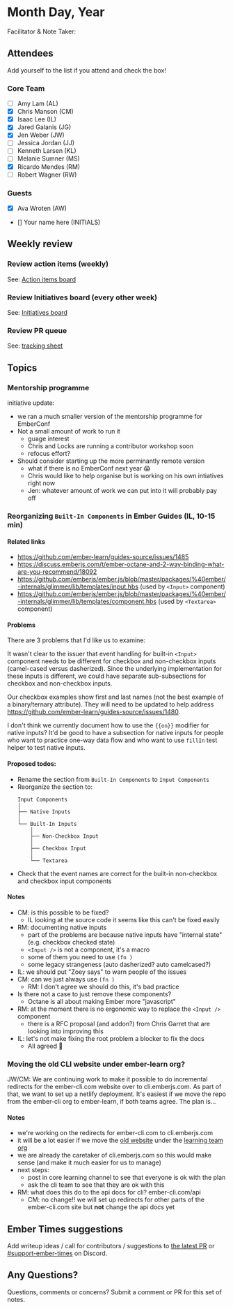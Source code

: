 # Month Day, Year

Facilitator & Note Taker: 

## Attendees

Add yourself to the list if you attend and check the box!

### Core Team
- [ ] Amy Lam (AL)
- [x] Chris Manson (CM)
- [x] Isaac Lee (IL)
- [x] Jared Galanis (JG)
- [x] Jen Weber (JW)
- [ ] Jessica Jordan (JJ)
- [ ] Kenneth Larsen (KL)
- [ ] Melanie Sumner (MS)
- [x] Ricardo Mendes (RM)
- [ ] Robert Wagner (RW)

### Guests
- [x] Ava Wroten (AW)
- [] Your name here (INITIALS)

## Weekly review

### Review action items (weekly)
See: [Action items board](https://github.com/orgs/ember-learn/projects/47)

### Review Initiatives board (every other week)
See: [Initiatives board](https://github.com/orgs/ember-learn/projects/19)

### Review PR queue
See: [tracking sheet](https://docs.google.com/spreadsheets/d/1sPyN9z9wZMpTNwqCfa6R9QSPZkIW4iQd-H4gZC7ILLk/edit#gid=2035777454)

## Topics

### Mentorship programme

initiative update: 

- we ran a much smaller version of the mentorship programme for EmberConf
- Not a small amount of work to run it
  - guage interest
  - Chris and Locks are running a contributor workshop soon
  - refocus effort? 
- Should consider starting up the more perminantly remote version 
  - what if there is no EmberConf next year :scream:
  - Chris would like to help organise but is working on his own intiatives right now
  - Jen: whatever amount of work we can put into it will probably pay off


### Reorganizing `Built-In Components` in Ember Guides (IL, 10-15 min)

#### Related links

- https://github.com/ember-learn/guides-source/issues/1485
- https://discuss.emberjs.com/t/ember-octane-and-2-way-binding-what-are-you-recommend/18092
- https://github.com/emberjs/ember.js/blob/master/packages/%40ember/-internals/glimmer/lib/templates/input.hbs (used by `<Input>` component)
- https://github.com/emberjs/ember.js/blob/master/packages/%40ember/-internals/glimmer/lib/templates/component.hbs (used by `<Textarea>` component)

#### Problems

There are 3 problems that I'd like us to examine:

It wasn't clear to the issuer that event handling for built-in `<Input>` component needs to be different for checkbox and non-checkbox inputs (camel-cased versus dasherized). Since the underlying implementation for these inputs is different, we could have separate sub-subsections for checkbox and non-checkbox inputs.

Our checkbox examples show first and last names (not the best example of a binary/ternary attribute). They will need to be updated to help address https://github.com/ember-learn/guides-source/issues/1480.

I don't think we currently document how to use the `{{on}}` modifier for native inputs? It'd be good to have a subsection for native inputs for people who want to practice one-way data flow and who want to use `fillIn` test helper to test native inputs.

#### Proposed todos:

- Rename the section from `Built-In Components` to `Input Components`
- Reorganize the section to:
  ```
  Input Components
  │
  ├── Native Inputs
  │
  └── Built-In Inputs
      │
      ├── Non-Checkbox Input
      │
      ├── Checkbox Input
      │
      └── Textarea
  ```
- Check that the event names are correct for the built-in non-checkbox and checkbox input components

#### Notes

- CM: is this possible to be fixed? 
  - IL looking at the source code it seems like this can't be fixed easily
- RM: documenting native inputs
  - part of the problems are because native inputs have "internal state" (e.g. checkbox checked state)
  - `<Input />` is not a component, it's a macro
  - some of them you need to use `(fn )`
  - some legacy strangeness (auto dasherized? auto camelcased?)
- IL: we should put "Zoey says" to warn people of the issues
- CM: can we just always use `(fn )`
  - RM: I don't agree we should do this, it's bad practice
- Is there not a case to just remove these components?
  - Octane is all about making Ember more "javascript"
- RM: at the moment there is no ergonomic way to replace the `<Input />` component
  - there is a RFC proposal (and addon?) from Chris Garret that are looking into improving this
- IL: let's not make fixing the root problem a blocker to fix the docs
  - All agreed :tada: 

### Moving the old CLI website under ember-learn org?

JW/CM: We are continuing work to make it possible to do incremental redirects for the ember-cli.com website over to cli.emberjs.com. As part of that, we want to set up a netlify deployment. It's easiest if we move the repo from the ember-cli org to ember-learn, if both teams agree. The plan is...

#### Notes

- we're working on the redirects for ember-cli.com to cli.emberjs.com
- it will be a lot easier if we move the [old website](https://github.com/ember-cli/ember-cli.github.io) under the [learning team org](https://github.com/ember-learn)
- we are already the caretaker of cli.emberjs.com so this would make sense (and make it much easier for us to manage)
- next steps: 
  - post in core learning channel to see that everyone is ok with the plan
  - ask the cli team to see that they are ok with this
- RM: what does this do to the api docs for cli? ember-cli.com/api 
  - CM: no change!! we will set up redirects for other parts of the ember-cli.com site but **not** change the api docs yet
  

## Ember Times suggestions
Add writeup ideas / call for contributors / suggestions to [the latest PR](https://github.com/ember-learn/ember-blog/pulls?q=is%3Aopen+is%3Apr+label%3A%22%F0%9F%97%9E+embertimes%22%20or%20#support-ember-times) or [#support-ember-times](https://discordapp.com/channels/480462759797063690/485450546887786506) on Discord.

## Any Questions?
Questions, comments or concerns? Submit a comment or PR for this set of notes.
